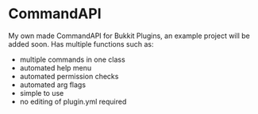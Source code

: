 CommandAPI
================================
My own made CommandAPI for Bukkit Plugins, an example project will be added soon.
Has multiple functions such as:
- multiple commands in one class
- automated help menu
- automated permission checks
- automated arg flags
- simple to use
- no editing of plugin.yml required

